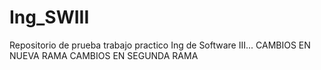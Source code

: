 # Ing_SWIII
Repositorio de prueba trabajo practico Ing de Software III...
CAMBIOS EN NUEVA RAMA
CAMBIOS EN SEGUNDA RAMA
